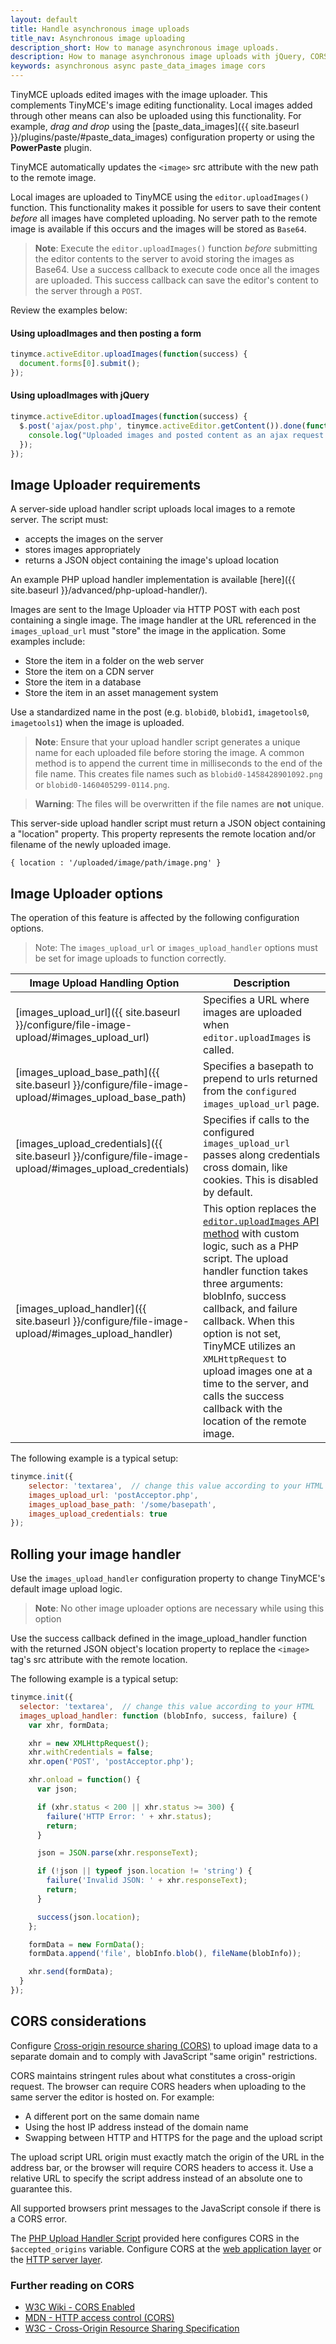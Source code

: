 ```yaml
---
layout: default
title: Handle asynchronous image uploads
title_nav: Asynchronous image uploading
description_short: How to manage asynchronous image uploads.
description: How to manage asynchronous image uploads with jQuery, CORS.
keywords: asynchronous async paste_data_images image cors
---
```


TinyMCE uploads edited images with the image uploader. This complements TinyMCE's image editing functionality. Local images added through other means can also be uploaded using this functionality. For example, _drag and drop_ using the [paste_data_images]({{ site.baseurl }}/plugins/paste/#paste_data_images) configuration property or using the **PowerPaste** plugin.


TinyMCE automatically updates the `<image>` src attribute with the new path to the remote image.

Local images are uploaded to TinyMCE using the `editor.uploadImages()` function.  This functionality makes it possible for users to save their content *before* all images have completed uploading. No server path to the remote image is available if this occurs and the images will be stored as `Base64`.

> **Note**: Execute the `editor.uploadImages()` function _before_ submitting the editor contents to the server to avoid storing the images as Base64. Use a success callback to execute code once all the images are uploaded. This success callback can save the editor's content to the server through a `POST`.

Review the examples below:

#### Using uploadImages and then posting a form

```js
tinymce.activeEditor.uploadImages(function(success) {
  document.forms[0].submit();
});
```

#### Using uploadImages with jQuery

```js
tinymce.activeEditor.uploadImages(function(success) {
  $.post('ajax/post.php', tinymce.activeEditor.getContent()).done(function() {
	console.log("Uploaded images and posted content as an ajax request.");
  });
});
```

## Image Uploader requirements

A server-side upload handler script uploads local images to a remote server. The script must:
* accepts the images on the server
* stores images appropriately
* returns a JSON object containing the image's upload location

An example PHP upload handler implementation is available [here]({{ site.baseurl }}/advanced/php-upload-handler/).

Images are sent to the Image Uploader via HTTP POST with each post containing a single image. The image handler at the URL referenced in the `images_upload_url` must "store" the image in the application. Some examples include:

 * Store the item in a folder on the web server
 * Store the item on a CDN server
 * Store the item in a database
 * Store the item in an asset management system

Use a standardized name in the post (e.g. `blobid0`, `blobid1`, `imagetools0`, `imagetools1`) when the image is uploaded.

> **Note**: Ensure that your upload handler script generates a unique name for each uploaded file before storing the image. A common method is to append the current time in milliseconds to the end of the file name. This creates file names such as `blobid0-1458428901092.png` or `blobid0-1460405299-0114.png`.

> **Warning**: The files will be overwritten if the file names are **not** unique.

This server-side upload handler script must return a JSON object containing a "location" property. This property represents the remote location and/or filename of the newly uploaded image.

```
{ location : '/uploaded/image/path/image.png' }
```

## Image Uploader options

The operation of this feature is affected by the following configuration options.

> Note: The `images_upload_url` or `images_upload_handler` options must be set for image uploads to function correctly.

| Image Upload Handling Option     | Description          |
|----------------------------------|----------------------|
| [images_upload_url]({{ site.baseurl }}/configure/file-image-upload/#images_upload_url)                 | Specifies a URL where images are uploaded when `editor.uploadImages` is called. |
| [images_upload_base_path]({{ site.baseurl }}/configure/file-image-upload/#images_upload_base_path)     | Specifies a basepath to prepend to urls returned from the `configured images_upload_url` page. |
| [images_upload_credentials]({{ site.baseurl }}/configure/file-image-upload/#images_upload_credentials) | Specifies if calls to the configured `images_upload_url` passes along credentials cross domain, like cookies. This is disabled by default. |
| [images_upload_handler]({{ site.baseurl }}/configure/file-image-upload/#images_upload_handler)         | This option replaces the [`editor.uploadImages` API method]({{site.baseurl}}/api/tinymce/tinymce.editor/#uploadimages) with custom logic, such as a PHP script. The upload handler function takes three arguments: blobInfo, success callback, and failure callback. When this option is not set, TinyMCE utilizes an `XMLHttpRequest` to upload images one at a time to the server, and calls the success callback with the location of the remote image. |

The following example is a typical setup:

```js
tinymce.init({
	selector: 'textarea',  // change this value according to your HTML
	images_upload_url: 'postAcceptor.php',
	images_upload_base_path: '/some/basepath',
	images_upload_credentials: true
});
```

## Rolling your image handler

Use the `images_upload_handler` configuration property to change TinyMCE's default image upload logic.

> **Note**: No other image uploader options are necessary while using this option

Use the success callback defined in the image_upload_handler function with the returned JSON object's location property to replace the `<image>` tag's src attribute with the remote location.

The following example is a typical setup:

```js
tinymce.init({
  selector: 'textarea',  // change this value according to your HTML
  images_upload_handler: function (blobInfo, success, failure) {
	var xhr, formData;

	xhr = new XMLHttpRequest();
	xhr.withCredentials = false;
	xhr.open('POST', 'postAcceptor.php');

	xhr.onload = function() {
	  var json;

	  if (xhr.status < 200 || xhr.status >= 300) {
		failure('HTTP Error: ' + xhr.status);
		return;
	  }

	  json = JSON.parse(xhr.responseText);

	  if (!json || typeof json.location != 'string') {
		failure('Invalid JSON: ' + xhr.responseText);
		return;
	  }

	  success(json.location);
	};

	formData = new FormData();
	formData.append('file', blobInfo.blob(), fileName(blobInfo));

	xhr.send(formData);
  }
});
```

## CORS considerations

Configure [Cross-origin resource sharing (CORS)](http://en.wikipedia.org/wiki/Cross-origin_resource_sharing) to upload image data to a separate domain and to comply with JavaScript "same origin" restrictions.

CORS maintains stringent rules about what constitutes a cross-origin request. The browser can require CORS headers when uploading to the same server the editor is hosted on. For example:

* A different port on the same domain name
* Using the host IP address instead of the domain name
* Swapping between HTTP and HTTPS for the page and the upload script

The upload script URL origin must exactly match the origin of the URL in the address bar, or the browser will require CORS headers to access it. Use a relative URL to specify the script address instead of an absolute one to guarantee this.

All supported browsers print messages to the JavaScript console if there is a CORS error.

The [PHP Upload Handler Script](../php-upload-handler/) provided here configures CORS in the `$accepted_origins` variable. Configure CORS at the [web application layer](http://www.w3.org/wiki/CORS_Enabled#At_the_Web_Application_level...) or the [HTTP server layer](http://www.w3.org/wiki/CORS_Enabled#At_the_HTTP_Server_level...).


### Further reading on CORS

* [W3C Wiki - CORS Enabled](http://www.w3.org/wiki/CORS_Enabled)
* [MDN - HTTP access control (CORS)](https://developer.mozilla.org/en-US/docs/Web/HTTP/Access_control_CORS)
* [W3C - Cross-Origin Resource Sharing Specification](http://www.w3.org/TR/cors/)
